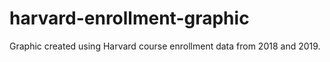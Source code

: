 # harvard-enrollment-graphic
Graphic created using Harvard course enrollment data from 2018 and 2019.
